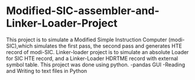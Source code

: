 # Modified-SIC-assembler-and-Linker-Loader-Project
This project is to simulate a Modified Simple Instruction Computer (modi-SIC),which simulates the first pass, the second pass and generates HTE record of modi-SIC. Linker-loader project is to simulate an absolute Loader for SIC HTE record, and a Linker-Loader HDRTME record with external symbol table. This project was done using python. 
-pandas GUI
-Reading and Writing to text files in Python
